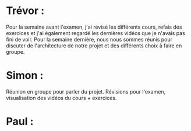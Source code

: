 # Trévor :

Pour la semaine avant l'examen, j'ai révisé les différents cours, refais des exercices et j'ai également regardé les dernières vidéos que je n'avais pas fini de voir.
Pour la semaine dernière, nous nous sommes réunis pour discuter de l'architecture de notre projet et des différents choix à faire en groupe.

# Simon :

Réunion en groupe pour parler du projet.
Révisions pour l'examen, visualisation des vidéos du cours + exercices.

# Paul :
